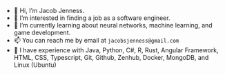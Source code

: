 - 👋 Hi, I’m Jacob Jenness.
- 👀 I’m interested in finding a job as a software engineer.
- 🌱 I’m currently learning about neural networks, machine learning, and game development.
- 📫 You can reach me by email at `jacobsjenness@gmail.com` 
- 🔧 I have experience with Java, Python, C#, R, Rust, Angular Framework, HTML, CSS, Typescript, Git, Github, Zenhub, Docker, MongoDB, and Linux (Ubuntu)
